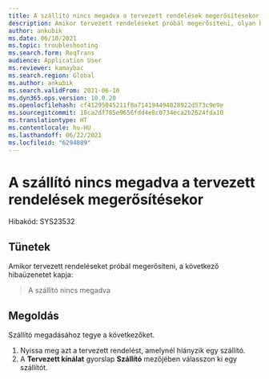 ```yaml
---
title: A szállító nincs megadva a tervezett rendelések megerősítésekor
description: Amikor tervezett rendeléseket próbál megerősíteni, olyan hibaüzenetet kap, amely szerint nincs megadva szállító.
author: ankubik
ms.date: 06/10/2021
ms.topic: troubleshooting
ms.search.form: ReqTrans
audience: Application User
ms.reviewer: kamaybac
ms.search.region: Global
ms.author: ankubik
ms.search.validFrom: 2021-06-10
ms.dyn365.ops.version: 10.0.20
ms.openlocfilehash: cf41295045211f8a714194494028922d573c9e9e
ms.sourcegitcommit: 18ca2df785e9656fdd4e8c0734eca2b2624fda10
ms.translationtype: HT
ms.contentlocale: hu-HU
ms.lasthandoff: 06/22/2021
ms.locfileid: "6294089"
---
```

# <a name="vendor-isnt-specified-when-planned-orders-are-firmed"></a>A szállító nincs megadva a tervezett rendelések megerősítésekor

Hibakód: SYS23532

## <a name="symptoms"></a>Tünetek

Amikor tervezett rendeléseket próbál megerősíteni, a következő hibaüzenetet kapja:

> A szállító nincs megadva

## <a name="resolution"></a>Megoldás

Szállító megadásához tegye a következőket.

1. Nyissa meg azt a tervezett rendelést, amelynél hiányzik egy szállító.
1. A **Tervezett kínálat** gyorslap **Szállító** mezőjében válasszon ki egy szállítót.
